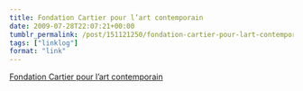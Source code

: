 ```yaml
---
title: Fondation Cartier pour l’art contemporain
date: 2009-07-28T22:07:21+00:00
tumblr_permalink: /post/151121250/fondation-cartier-pour-lart-contemporain
tags: ["linklog"]
format: "link"
---
```


[Fondation Cartier pour l&#8217;art contemporain][1]

[1]: http://fondation.cartier.com/
